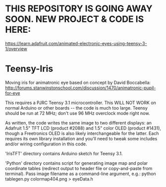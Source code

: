 # THIS REPOSITORY IS GOING AWAY SOON. NEW PROJECT & CODE IS HERE:
https://learn.adafruit.com/animated-electronic-eyes-using-teensy-3-1/overview


# Teensy-Iris
Moving iris for animatronic eye based on concept by David Boccabella: http://forums.stanwinstonschool.com/discussion/1470/animatronic-pupil-for-eye

This requires a PJRC Teensy 3.1 microcontroller. This WILL NOT WORK on normal Arduino or other boards -- the code is much too large. Teensy should be run at 72 MHz; don't use 96 MHz overclock mode right now.

As written, the code writes the same image to two different displays: an Adafruit 1.5" TFT LCD (product #2088) and 1.5" color OLED (product #1431), though a Freetronics OLED is also likely interchangeable for the latter. Each requires its own library installation and you'll need to tweak some includes and/or wiring configuration in this code.

'IrisTFT' directory contains Arduino sketch for Teensy 3.1.

'Python' directory contains script for generating image map and polar coordinate tables (redirect output to header file or copy-and-paste from terminal). Pass image filename as a command-line argument, e.g.:
python tablegen.py colormap404.png > eyeData.h
